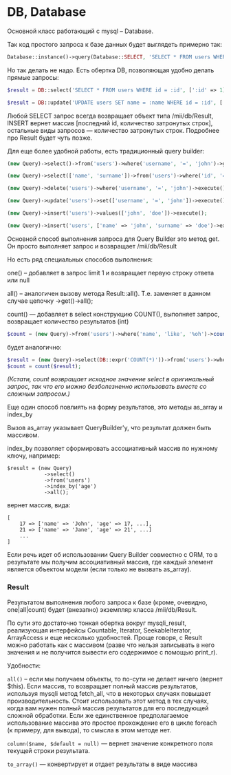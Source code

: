 # DB, Database

Основной класс работающий с mysql – Database.

Так код простого запроса к базе данных будет выглядеть примерно так:
```php
Database::instance()->query(Database::SELECT, 'SELECT * FROM users WHERE id = ' . $id);
```

Но так делать не надо. Есть обертка DB, позволяющая удобно делать прямые запросы:

```php
$result = DB::select('SELECT * FROM users WHERE id = :id', [':id' => 1]);

$result = DB::update('UPDATE users SET name = :name WHERE id = :id', [':name' => 'John', ':id' => 1]);
```

Любой SELECT запрос всегда возвращает объект типа /mii/db/Result, INSERT вернет массив [последний id, количество затронутых строк], 
остальные виды запросов — количество затронутых строк. Подробнее про Result будет чуть позже. 

Для еще более удобной работы, есть традиционный query builder:

```php
(new Query)->select()->from('users')->where('username', '=', 'john')->get();

(new Query)->select(['name', 'surname'])->from('users')->where('id', '=', '1')->one();

(new Query)->delete('users')->where('username', '=', 'john')->execute();

(new Query)->update('users')->set(['username', '=', 'john'])->execute();

(new Query)->insert('users')->values(['john', 'doe'])->execute();

(new Query)->insert('users', ['name' => 'john', 'surname' => 'doe')->execute();

```

Основной способ выполнения запроса для Query Builder это метод get. Он просто выполняет запрос и возвращает /mii/db/Result

Но есть ряд специальных способов выполнения:

one() – добавляет в запрос limit 1 и возвращает первую строку ответа или null

all() – аналогичен вызову метода Result::all(). Т.е. заменяет в данном случае цепочку ->get()->all();

count() — добавляет в select конструкцию COUNT(), выполняет запрос, возвращает количество результатов (int) 

```php
$count = (new Query)->from('users')->where('name', 'like', '%oh')->count();
```
будет аналогично:

```php
$result = (new Query)->select(DB::expr('COUNT(*)'))->from('users')->where('name', 'like', '%oh')->get();
$count = count($result);
```

*(Кстати, count возвращает исходное значение select в оригинальный запрос, так что его можно безболезненно использовать вместе 
со сложным запросом.)*

Еще один способ повлиять на форму результатов, это методы as_array и index_by

Вызов as_array указывает QueryBuilder'у, что результат должен быть массивом. 
 
index_by позволяет сформировать ассоциативный массив по нужному ключу, например:

```
$result = (new Query)
            ->select()
            ->from('users')
            ->index_by('age')
            ->all();
```
вернет массив, вида:
```
[
    17 => ['name' => 'John', 'age' => 17, ...],
    21 => ['name' => 'Jane', 'age' => 21', ...]
    ...
]
```
Если речь идет об использовании Query Builder совместно с ORM, то в результате мы получим ассоциативный массив, где каждый 
элемент является объектом модели (если только не вызвать as_array).


### Result

Результатом выполнения любого запроса к базе (кроме, очевидно, one|all|count) будет (внезапно) экземпляр класса /mii/db/Result.

По сути это достаточно тонкая обертка вокруг mysqli_result, реализующая интерфейсы Countable, Iterator, SeekableIterator, ArrayAccess
и еще несколько удобностей. Проще говоря, с Result можно работать как с массивом (разве что нельзя записывать в него значения 
и не получится вывести его содержимое с помощью print_r).

Удобности:

`all()` – если мы получаем объекты, то по-сути не делает ничего (вернет $this). Если массив, то возвращает полный массив результатов,
используя mysqli метод fetch_all, что в некоторых случаях повышает производительность. Стоит использовать этот метод в тех случаях,
когда вам нужен полный массив результатов для его последующей сложной обработки. Если же единственное предполагаемое использование массива это 
простое прохождение его в цикле foreach (к примеру, для вывода), то смысла в этом методе нет.

`column($name, $default = null)` — вернет значение конкретного поля текущей строки результата.

`to_array()` — конвертирует и отдает результаты в виде массива




